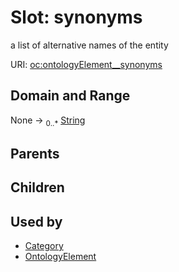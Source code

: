 
# Slot: synonyms


a list of alternative names of the entity

URI: [oc:ontologyElement__synonyms](http://w3id.org/ontogpt/ontology-class-templateontologyElement__synonyms)


## Domain and Range

None &#8594;  <sub>0..\*</sub> [String](types/String.md)

## Parents


## Children


## Used by

 * [Category](Category.md)
 * [OntologyElement](OntologyElement.md)
